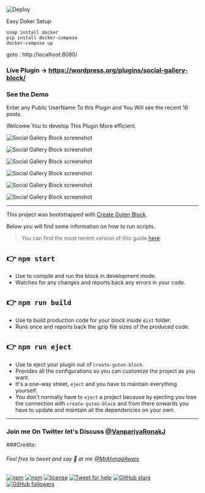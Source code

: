 ![Deploy](https://github.com/vanpariyar/gutenberg-instagram-post-grid/workflows/Deploy/badge.svg)

Easy Doker Setup
```
snap install docker
pip install docker-compose
docker-compose up
```
goto : http://localhost:8080/

### Live Plugin -> https://wordpress.org/plugins/social-gallery-block/

### See the Demo 

Enter any Public UserName To this Plugin and You Will see the recent 16 posts.

Welcome You to develop This Plugin More efficient.

![Social Gallery Block screenshot](https://user-images.githubusercontent.com/26689210/76748799-66c7ff00-67a1-11ea-83a3-d24205d2fa56.png)

![Social Gallery Block screenshot](https://user-images.githubusercontent.com/26689210/78034043-d4b91c80-7384-11ea-9889-a1639ec29de2.png)


![Social Gallery Block screenshot](https://user-images.githubusercontent.com/26689210/78034061-d7b40d00-7384-11ea-89ff-d1fa97c4db5b.png)


![Social Gallery Block screenshot](https://user-images.githubusercontent.com/26689210/78034067-da166700-7384-11ea-9f9a-e36c271fd321.png)


![Social Gallery Block screenshot](https://user-images.githubusercontent.com/26689210/78034079-dbe02a80-7384-11ea-82d9-b10c416aef52.png)


![Social Gallery Block screenshot](https://user-images.githubusercontent.com/26689210/78034091-dda9ee00-7384-11ea-85b9-f68dfddf3aac.png)


------------------------------------------------------------------------------------------------------
This project was bootstrapped with [Create Guten Block](https://github.com/ahmadawais/create-guten-block).

Below you will find some information on how to run scripts.

>You can find the most recent version of this guide [here](https://github.com/ahmadawais/create-guten-block).

## 👉  `npm start`
- Use to compile and run the block in development mode.
- Watches for any changes and reports back any errors in your code.

## 👉  `npm run build`
- Use to build production code for your block inside `dist` folder.
- Runs once and reports back the gzip file sizes of the produced code.

## 👉  `npm run eject`
- Use to eject your plugin out of `create-guten-block`.
- Provides all the configurations so you can customize the project as you want.
- It's a one-way street, `eject` and you have to maintain everything yourself.
- You don't normally have to `eject` a project because by ejecting you lose the connection with `create-guten-block` and from there onwards you have to update and maintain all the dependencies on your own.

---
### Join me On Twitter let's Discuss [@VanpariyaRonakJ](https://twitter.com/VanpariyaRonakJ/)

###Credits:

###### Feel free to tweet and say 👋 at me [@MrAhmadAwais](https://twitter.com/mrahmadawais/)

[![npm](https://img.shields.io/npm/v/create-guten-block.svg?style=flat-square)](https://www.npmjs.com/package/create-guten-block) [![npm](https://img.shields.io/npm/dt/create-guten-block.svg?style=flat-square&label=downloads)](https://www.npmjs.com/package/create-guten-block)  [![license](https://img.shields.io/github/license/mashape/apistatus.svg?style=flat-square)](https://github.com/ahmadawais/create-guten-block) [![Tweet for help](https://img.shields.io/twitter/follow/mrahmadawais.svg?style=social&label=Tweet%20@MrAhmadAwais)](https://twitter.com/mrahmadawais/) [![GitHub stars](https://img.shields.io/github/stars/ahmadawais/create-guten-block.svg?style=social&label=Stars)](https://github.com/ahmadawais/create-guten-block/stargazers) [![GitHub followers](https://img.shields.io/github/followers/ahmadawais.svg?style=social&label=Follow)](https://github.com/ahmadawais?tab=followers)
